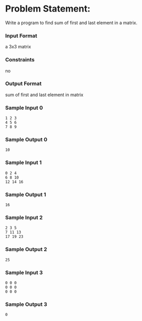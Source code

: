 # Problem Statement:

Write a program to find sum of first and last element in a matrix.

### Input Format

a 3x3 matrix

### Constraints

no

### Output Format

sum of first and last element in matrix

### Sample Input 0
```
1 2 3
4 5 6
7 8 9
```
### Sample Output 0
```
10
```
### Sample Input 1
```
0 2 4
6 8 10
12 14 16
```
### Sample Output 1
```
16
```
### Sample Input 2
```
2 3 5
7 11 13
17 19 23
```
### Sample Output 2
```
25
```
### Sample Input 3
```
0 0 0
0 0 0
0 0 0
```
### Sample Output 3
```
0
```
